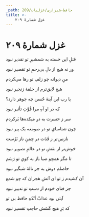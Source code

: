 ```yaml
---
_path: حافظ-شیرازی/غزلیات/209
title: >-
    غزل شمارهٔ ۲۰۹
---
```

# غزل شمارهٔ ۲۰۹

<div class="b" id="bn1"><div class="m1"><p>قتلِ این خسته به شمشیرِ تو تقدیر نبود</p></div>
<div class="m2"><p>ور نه هیچ از دلِ بی‌رحمِ تو تقصیر نبود</p></div></div>
<div class="b" id="bn2"><div class="m1"><p>منِ دیوانه چو زلفِ تو رها می‌کردم</p></div>
<div class="m2"><p>هیچ لایق‌ترم از حلقهٔ زنجیر نبود</p></div></div>
<div class="b" id="bn3"><div class="m1"><p>یا رب این آینهٔ حُسن چه جوهر دارد؟</p></div>
<div class="m2"><p>که در او آهِ مرا قُوَّتِ تأثیر نبود</p></div></div>
<div class="b" id="bn4"><div class="m1"><p>سر ز حسرت به درِ میکده‌ها بَرکردم</p></div>
<div class="m2"><p>چون شناسایِ تو در صومعه یک پیر نبود</p></div></div>
<div class="b" id="bn5"><div class="m1"><p>نازنین‌تر ز قَدَت در چمنِ ناز نَرُست</p></div>
<div class="m2"><p>خوش‌تر از نقشِ تو در عالمِ تصویر نبود</p></div></div>
<div class="b" id="bn6"><div class="m1"><p>تا مگر همچو صبا باز به کویِ تو رَسَم</p></div>
<div class="m2"><p>حاصلم دوش به جز نالهٔ شبگیر نبود</p></div></div>
<div class="b" id="bn7"><div class="m1"><p>آن کشیدم ز تو ای آتشِ هجران که چو شمع</p></div>
<div class="m2"><p>جز فنای خودم از دستِ تو تدبیر نبود</p></div></div>
<div class="b" id="bn8"><div class="m1"><p>آیتی بود عذابْ اَنْدُهِ حافظ بی تو</p></div>
<div class="m2"><p>که بَرِ هیچ کَسَش حاجتِ تفسیر نبود</p></div></div>
